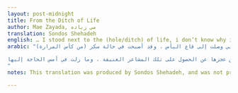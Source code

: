 ```yaml
---
layout: post-midnight
title: From the Ditch of Life
author: Mae Zayada, مي زياده
translation: Sondos Shehadeh
english: … I stood next to the (hole/ditch) of life, i don’t know why i stand there, or who is it that put me there. While people, in the path, passing by. So I examined the faces and the movements, wondering if I would find there what makes me different from them, and them from me. Wondering if I would understand what is it that is asked of me, despite of my novelty, confusion, ignorance and lack of experience. And so, I started admiring the people and envy them for what they have, for what I will never have. And I take console with the appearances of gloominess when it appear on them, to be a connection, even if (flimsy/ slight) between me and them. And still, I felt nothing but more of my confusion and helplessness, nothing more than a feeling that i am a shadow that is dispensable to these laughing (faces/folks)— even though this shadow is asked of so much that he does not know. And so, for a moment, I thought I have reached the bottom of despair, that I have became drunk (from the glass of bitterness).  And then, it dawned on me, that there is an intangible existence (an untouchable being) called happiness. And I felt an ardent passion to get to know what it is, to enjoy it. But then, I got to realize that there is nothing harder on the soul in its loneliness, and silence than its helplessness to get that violent feelings, and still to desperately need it….
arabic: "وقفت بجانب (حفرة / خندق) الحياة ، لا أعرف لماذا أقف هناك ، أو من هو الذي وضعني هناك. بينما يمر الناس في الطريق. لذلك قمت بفحص الوجوه والحركات ، متسائلة عما إذا كنت سأجد هناك ما يجعلني مختلفًا عنها ، وعنهم. أتساءل عما إذا كنت سأفهم ما هو المطلوب مني ، على الرغم من حداثتي ، والارتباك ، والجهل وقلة الخبرة. وهكذا ، بدأت بإعجاب الناس وأحسدهم على ما لديهم ، على ما لن أحصل عليه أبدًا. وأخذ وحدة التحكم مع مظاهر الكآبة عندما تظهر عليها ، لتكون اتصالًا ، حتى لو كان (ضعيف / طفيف) بيني وبينهم. ومع ذلك ، لم أشعر بشيء أكثر من ارتباك وعجز ، لا أكثر من شعور بأنني ظل قابل للاستغناء عن هذا الضحك (الوجوه / الأشخاص) - على الرغم من أن هذا الظل مطلوب كثيرًا لدرجة أنه لا يعرف . وهكذا ، للحظة ، ظننت أنني وصلت إلى قاع اليأس ، وقد أصبحت في حالة سكر (من كأس المرارة).

ومن ثم ، فجرعني ، أن هناك وجودًا غير ملموس (كائن لا يمكن المساس به) يسمى السعادة. وشعرت بشغف شديد للتعرف على ماهيتها والاستمتاع بها. ولكن بعد ذلك ، أدركت أنه لا يوجد شيء أصعب على الروح في وحدتها ، وصمتًا من عجزها عن الحصول على تلك المشاعر العنيفة ، وما زلت في أمس الحاجة إليها ... .
"
notes: This translation was produced by Sondos Shehadeh, and was not professionally edited.

---
```

